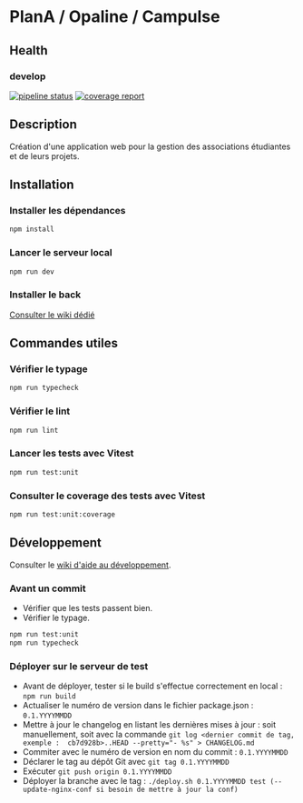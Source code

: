 # PlanA / Opaline / Campulse

## Health

### develop

[![pipeline status](https://git.unistra.fr/di/plan_a/front/badges/develop/pipeline.svg)](https://git.unistra.fr/di/plan_a/front/-/commits/develop/)
[![coverage report](https://git.unistra.fr/di/plan_a/front/badges/develop/coverage.svg)](https://git.unistra.fr/di/plan_a/front/-/commits/develop/)

## Description

Création d'une application web pour la gestion des associations étudiantes et de leurs projets.

## Installation

### Installer les dépendances

```sh
npm install
```

### Lancer le serveur local

```sh
npm run dev
```

### Installer le back

[Consulter le wiki dédié](https://git.unistra.fr/di/plan_a/plana)

## Commandes utiles

### Vérifier le typage

```sh
npm run typecheck
```

### Vérifier le lint

```sh
npm run lint
```

### Lancer les tests avec Vitest

```sh
npm run test:unit
```

### Consulter le coverage des tests avec Vitest

```sh
npm run test:unit:coverage
```

## Développement

Consulter le [wiki d'aide au développement](https://git.unistra.fr/di/plan_a/front/-/wikis/home).

### Avant un commit

- Vérifier que les tests passent bien.
- Vérifier le typage.

```sh
npm run test:unit
npm run typecheck
```

### Déployer sur le serveur de test

- Avant de déployer, tester si le build s'effectue correctement en local : `npm run build`
- Actualiser le numéro de version dans le fichier package.json : `0.1.YYYYMMDD`
- Mettre à jour le changelog en listant les dernières mises à jour :
  soit manuellement, soit avec la
  commande `git log <dernier commit de tag, exemple :  cb7d928b>..HEAD --pretty="- %s" > CHANGELOG.md`
- Commiter avec le numéro de version en nom du commit : `0.1.YYYYMMDD`
- Déclarer le tag au dépôt Git avec `git tag 0.1.YYYYMMDD`
- Exécuter `git push origin 0.1.YYYYMMDD`
- Déployer la branche avec le
  tag : `./deploy.sh 0.1.YYYYMMDD test (--update-nginx-conf si besoin de mettre à jour la conf)`
